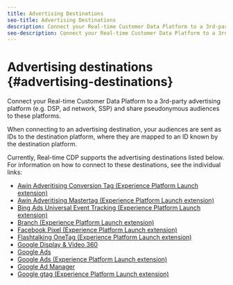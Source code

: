 ```yaml
---
title: Advertising Destinations
seo-title: Advertising Destinations
description: Connect your Real-time Customer Data Platform to a 3rd-party advertising platform (e.g. DSP, ad network, SSP) and share pseudonymous audiences to these platforms.
seo-description: Connect your Real-time Customer Data Platform to a 3rd-party advertising platform (e.g. DSP, ad network, SSP) and share pseudonymous audiences to these platforms.
---
```


# Advertising destinations {#advertising-destinations}

Connect your Real-time Customer Data Platform to a 3rd-party advertising platform (e.g. DSP, ad network, SSP) and share pseudonymous audiences to these platforms.

When connecting to an advertising destination, your audiences are sent as IDs to the destination platform, where they are mapped to an ID known by the destination platform.

Currently, Real-time CDP supports the advertising destinations listed below. For information on how to connect to these destinations, see the individual links:

* [Awin Adveritising Conversion Tag (Experience Platform Launch extension)](/help/rtcdp/destinations/awin-conversiontag-extension.md)
* [Awin Adveritising Mastertag (Experience Platform Launch extension)](/help/rtcdp/destinations/awin-mastertag-extension.md)
* [Bing Ads Universal Event Tracking (Experience Platform Launch extension)](/help/rtcdp/destinations/bing-ads-extension.md)
* [Branch (Experience Platform Launch extension)](/help/rtcdp/destinations/branch-extension.md)
* [Facebook Pixel (Experience Platform Launch extension)](/help/rtcdp/destinations/facebook-pixel-extension.md)
* [Flashtalking OneTag (Experience Platform Launch extension)](/help/rtcdp/destinations/flashtalking-extension.md)
* [Google Display & Video 360](/help/rtcdp/destinations/google-dv360-destination.md)
* [Google Ads](/help/rtcdp/destinations/google-ads-destination.md)
* [Google Ads (Experience Platform Launch extension)](/help/rtcdp/destinations/google-ads-extension.md)
* [Google Ad Manager](/help/rtcdp/destinations/google-ad-manager-destination.md)
* [Google gtag (Experience Platform Launch extension)](/help/rtcdp/destinations/gtag-advertising-extension.md)